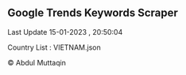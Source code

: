 

## Google Trends Keywords Scraper 
 
Last Update 15-01-2023 , 20:50:04

Country List :
VIETNAM.json



© Abdul Muttaqin 
